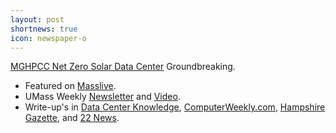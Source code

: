 ```yaml
---
layout: post
shortnews: true
icon: newspaper-o
---
```


[MGHPCC Net Zero Solar Data Center](http://www.mghpcc.org/new-englands-first-experimental-solar-powered-data-center/) Groundbreaking.

* Featured on [Masslive](http://www.masslive.com/news/index.ssf/2016/02/holyokes_high_performance_comp.html).
* UMass Weekly [Newsletter](https://www.umass.edu/newsoffice/article/net-zero-data-center-tool-testing) and [Video](https://www.umass.edu/newsoffice/article/video-promise-%E2%80%98net-zero%E2%80%99-green-computing).
* Write-up's in [Data Center Knowledge](http://www.datacenterknowledge.com/archives/2016/02/29/mit-umass-scientists-to-study-solar-powered-data-centers/), [ComputerWeekly.com](http://www.computerweekly.com/news/4500277881/US-researchers-begin-solar-powered-datacentre-research-project), [Hampshire Gazette](http://www.gazettenet.com/News/Local/UMass-researches-green-energy-computing-in-Holyoke), and [22 News](http://wwlp.com/2016/02/26/umass-mit-and-mghpcc-built-a-solar-power-data-center-system/).
